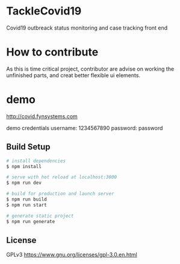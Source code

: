# TackleCovid19

Covid19 outbreack status monitoring and case tracking front end


# How to contribute 
As this is time critical project, contributor are advise on working the unfinished parts, and creat better flexible ui elements.
# demo

http://covid.fynsystems.com

demo credentials
username: 1234567890
password: password

## Build Setup

```bash
# install dependencies
$ npm install

# serve with hot reload at localhost:3000
$ npm run dev

# build for production and launch server
$ npm run build
$ npm run start

# generate static project
$ npm run generate
```


## License
GPLv3 
https://www.gnu.org/licenses/gpl-3.0.en.html
